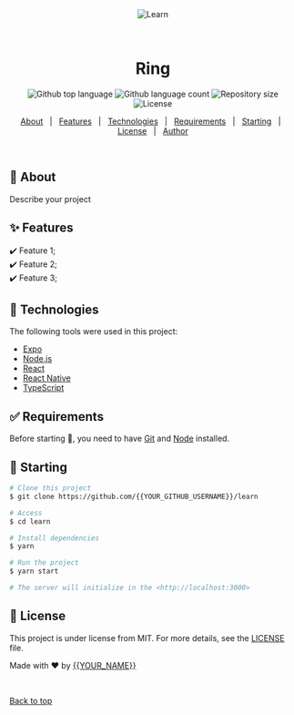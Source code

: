 <div align="center" id="top"> 
  <img src="./.github/app.gif" alt="Learn" />

  &#xa0;

  <!-- <a href="https://learn.netlify.app">Demo</a> -->
</div>

<h1 align="center">Ring</h1>

<p align="center">
  <img alt="Github top language" src="https://img.shields.io/github/languages/top/{{YOUR_GITHUB_USERNAME}}/learn?color=56BEB8">

  <img alt="Github language count" src="https://img.shields.io/github/languages/count/{{YOUR_GITHUB_USERNAME}}/learn?color=56BEB8">

  <img alt="Repository size" src="https://img.shields.io/github/repo-size/{{YOUR_GITHUB_USERNAME}}/learn?color=56BEB8">

  <img alt="License" src="https://img.shields.io/github/license/{{YOUR_GITHUB_USERNAME}}/learn?color=56BEB8">

  <!-- <img alt="Github issues" src="https://img.shields.io/github/issues/{{YOUR_GITHUB_USERNAME}}/learn?color=56BEB8" /> -->

  <!-- <img alt="Github forks" src="https://img.shields.io/github/forks/{{YOUR_GITHUB_USERNAME}}/learn?color=56BEB8" /> -->

  <!-- <img alt="Github stars" src="https://img.shields.io/github/stars/{{YOUR_GITHUB_USERNAME}}/learn?color=56BEB8" /> -->
</p>

<!-- Status -->

<!-- <h4 align="center"> 
	🚧  Learn 🚀 Under construction...  🚧
</h4> 

<hr> -->

<p align="center">
  <a href="#dart-about">About</a> &#xa0; | &#xa0; 
  <a href="#sparkles-features">Features</a> &#xa0; | &#xa0;
  <a href="#rocket-technologies">Technologies</a> &#xa0; | &#xa0;
  <a href="#white_check_mark-requirements">Requirements</a> &#xa0; | &#xa0;
  <a href="#checkered_flag-starting">Starting</a> &#xa0; | &#xa0;
  <a href="#memo-license">License</a> &#xa0; | &#xa0;
  <a href="https://github.com/{{YOUR_GITHUB_USERNAME}}" target="_blank">Author</a>
</p>

<br>

## :dart: About ##

Describe your project

## :sparkles: Features ##

:heavy_check_mark: Feature 1;\
:heavy_check_mark: Feature 2;\
:heavy_check_mark: Feature 3;

## :rocket: Technologies ##

The following tools were used in this project:

- [Expo](https://expo.io/)
- [Node.js](https://nodejs.org/en/)
- [React](https://pt-br.reactjs.org/)
- [React Native](https://reactnative.dev/)
- [TypeScript](https://www.typescriptlang.org/)

## :white_check_mark: Requirements ##

Before starting :checkered_flag:, you need to have [Git](https://git-scm.com) and [Node](https://nodejs.org/en/) installed.

## :checkered_flag: Starting ##

```bash
# Clone this project
$ git clone https://github.com/{{YOUR_GITHUB_USERNAME}}/learn

# Access
$ cd learn

# Install dependencies
$ yarn

# Run the project
$ yarn start

# The server will initialize in the <http://localhost:3000>
```

## :memo: License ##

This project is under license from MIT. For more details, see the [LICENSE](LICENSE.md) file.


Made with :heart: by <a href="https://github.com/{{YOUR_GITHUB_USERNAME}}" target="_blank">{{YOUR_NAME}}</a>

&#xa0;

<a href="#top">Back to top</a>

